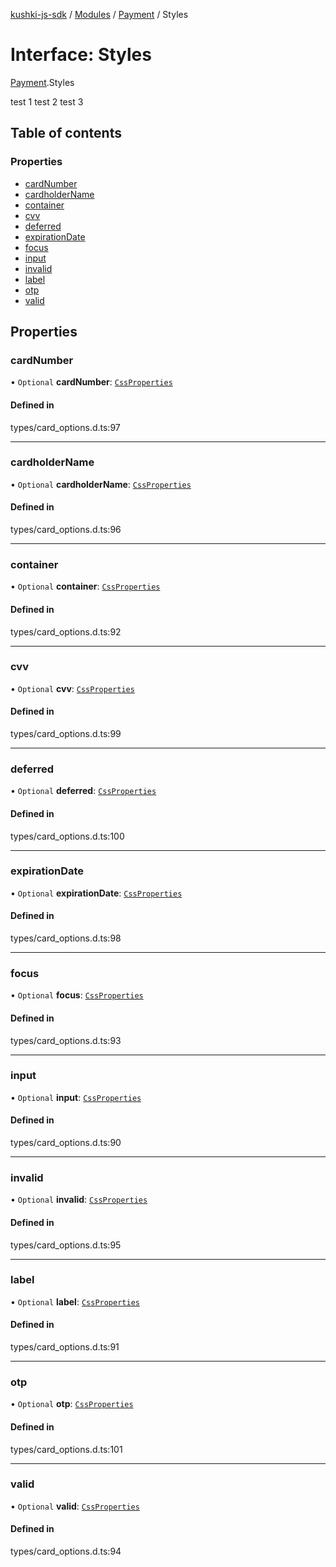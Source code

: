 [kushki-js-sdk](../README.md) / [Modules](../modules.md) / [Payment](../modules/Payment.md) / Styles

# Interface: Styles

[Payment](../modules/Payment.md).Styles

test 1
 test 2
 test 3

## Table of contents

### Properties

- [cardNumber](Payment.Styles.md#cardnumber)
- [cardholderName](Payment.Styles.md#cardholdername)
- [container](Payment.Styles.md#container)
- [cvv](Payment.Styles.md#cvv)
- [deferred](Payment.Styles.md#deferred)
- [expirationDate](Payment.Styles.md#expirationdate)
- [focus](Payment.Styles.md#focus)
- [input](Payment.Styles.md#input)
- [invalid](Payment.Styles.md#invalid)
- [label](Payment.Styles.md#label)
- [otp](Payment.Styles.md#otp)
- [valid](Payment.Styles.md#valid)

## Properties

### cardNumber

• `Optional` **cardNumber**: [`CssProperties`](../modules/Payment.md#cssproperties)

#### Defined in

types/card_options.d.ts:97

___

### cardholderName

• `Optional` **cardholderName**: [`CssProperties`](../modules/Payment.md#cssproperties)

#### Defined in

types/card_options.d.ts:96

___

### container

• `Optional` **container**: [`CssProperties`](../modules/Payment.md#cssproperties)

#### Defined in

types/card_options.d.ts:92

___

### cvv

• `Optional` **cvv**: [`CssProperties`](../modules/Payment.md#cssproperties)

#### Defined in

types/card_options.d.ts:99

___

### deferred

• `Optional` **deferred**: [`CssProperties`](../modules/Payment.md#cssproperties)

#### Defined in

types/card_options.d.ts:100

___

### expirationDate

• `Optional` **expirationDate**: [`CssProperties`](../modules/Payment.md#cssproperties)

#### Defined in

types/card_options.d.ts:98

___

### focus

• `Optional` **focus**: [`CssProperties`](../modules/Payment.md#cssproperties)

#### Defined in

types/card_options.d.ts:93

___

### input

• `Optional` **input**: [`CssProperties`](../modules/Payment.md#cssproperties)

#### Defined in

types/card_options.d.ts:90

___

### invalid

• `Optional` **invalid**: [`CssProperties`](../modules/Payment.md#cssproperties)

#### Defined in

types/card_options.d.ts:95

___

### label

• `Optional` **label**: [`CssProperties`](../modules/Payment.md#cssproperties)

#### Defined in

types/card_options.d.ts:91

___

### otp

• `Optional` **otp**: [`CssProperties`](../modules/Payment.md#cssproperties)

#### Defined in

types/card_options.d.ts:101

___

### valid

• `Optional` **valid**: [`CssProperties`](../modules/Payment.md#cssproperties)

#### Defined in

types/card_options.d.ts:94
